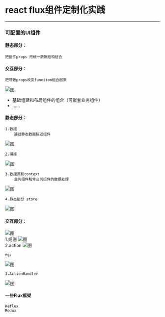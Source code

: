 # react flux组件定制化实践

------------------

### 可配置的UI组件

#### 静态部分：
    把组件props 用统一数据结构结合
#### 交互部分：
    把导致props改变function组合起来
![图](images/react/IMG_5339.JPG) <br/>
* 基础组建和布局组件的组合（可嵌套业务组件）
* ……

#### 静态部分：
    1.数据
        通过静态数据描述组件
![图](images/react/IMG_5340.JPG)<br/>

    2.拼接
![图](images/react/IMG_5341.JPG)<br/>

    3.数据流和context
        业务组件和非业务组件的数据处理
![图](images/react/IMG_5342.JPG)<br/>

    4.静态部分 store
![图](images/react/IMG_5343.JPG)<br/>

#### 交互部分：
![图](images/react/IMG_5344.JPG)<br/>
    1.规则
![图](images/react/IMG_5345.JPG)<br/>
    2.action
![图](images/react/IMG_5347.JPG)<br/>

    eg:
![图](images/react/IMG_5347.JPG)<br/>

    3.ActionHandler
![图](images/react/IMG_5349.JPG)<br/>

#### 一些Flux框架
    Reflux
    Redux





